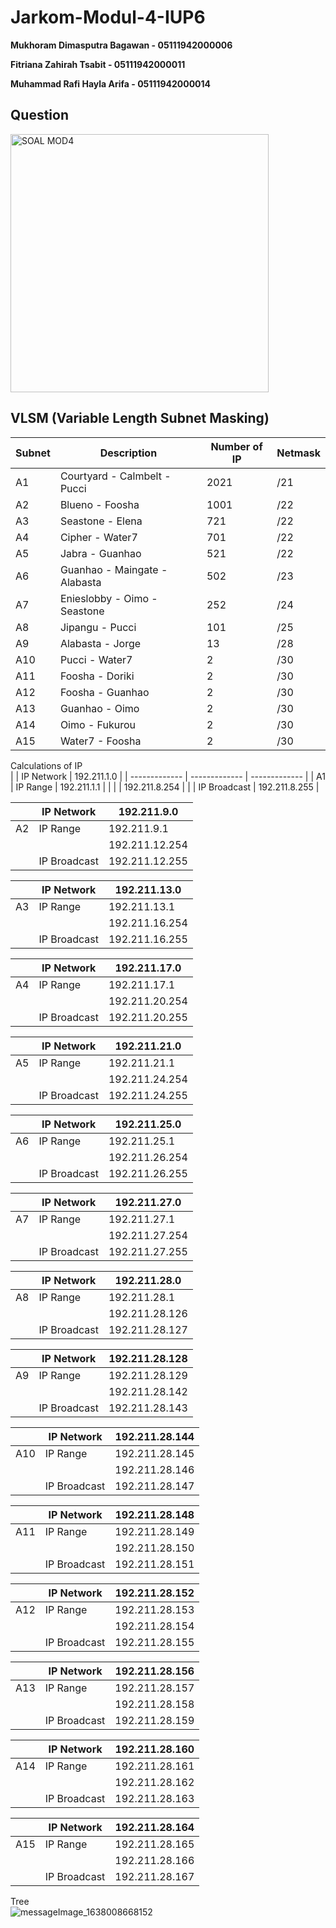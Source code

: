 # Jarkom-Modul-4-IUP6

**Mukhoram Dimasputra Bagawan - 05111942000006**

**Fitriana Zahirah Tsabit - 05111942000011**

**Muhammad Rafi Hayla Arifa - 05111942000014**

## Question

<img width="413" alt="SOAL MOD4" src="https://user-images.githubusercontent.com/74299958/143679169-f9e5738b-9ef9-4720-a3e4-928140c65a1c.png">


 ## VLSM (Variable Length Subnet Masking)
| Subnet | Description | Number of IP  | Netmask |
| ------------- | ------------- | ------------- | ------------- |
| A1  | Courtyard - Calmbelt - Pucci   | 2021  | /21  |
| A2  | Blueno - Foosha                | 1001  | /22  |
| A3  | Seastone - Elena               | 721  | /22  |
| A4  | Cipher - Water7                | 701  | /22  |
| A5  | Jabra - Guanhao                | 521  | /22  |
| A6  | Guanhao - Maingate - Alabasta  | 502  | /23  |
| A7  | Enieslobby - Oimo - Seastone   | 252  | /24  |
| A8  | Jipangu - Pucci                | 101  | /25  |
| A9  | Alabasta - Jorge               | 13  | /28  |
| A10 | Pucci - Water7                 | 2  | /30  |
| A11 | Foosha - Doriki                | 2  | /30  |
| A12 | Foosha - Guanhao               | 2  | /30  |
| A13 | Guanhao - Oimo                 | 2  | /30  |
| A14 | Oimo - Fukurou                 | 2  | /30  |
| A15 | Water7 - Foosha                | 2  | /30  |

Calculations of IP <br>
|  | IP Network | 192.211.1.0 |
| ------------- | ------------- | ------------- |
| A1 | IP Range | 192.211.1.1 |
|  |  | 192.211.8.254 |
|  | IP Broadcast  | 192.211.8.255 |

|  | IP Network | 192.211.9.0 |
| ------------- | ------------- | ------------- |
| A2 | IP Range | 192.211.9.1 |
|  |  | 192.211.12.254 |
|  | IP Broadcast  | 192.211.12.255 |

|  | IP Network | 192.211.13.0 |
| ------------- | ------------- | ------------- |
| A3 | IP Range | 192.211.13.1 |
|  |  | 192.211.16.254 |
|  | IP Broadcast  | 192.211.16.255 |

|  | IP Network | 192.211.17.0 |
| ------------- | ------------- | ------------- |
| A4 | IP Range | 192.211.17.1 |
|  |  | 192.211.20.254 |
|  | IP Broadcast  | 192.211.20.255 |

|  | IP Network | 192.211.21.0 |
| ------------- | ------------- | ------------- |
| A5 | IP Range | 192.211.21.1 |
|  |  | 192.211.24.254 |
|  | IP Broadcast  | 192.211.24.255 |

|  | IP Network | 192.211.25.0|
| ------------- | ------------- | ------------- |
| A6 | IP Range | 192.211.25.1 |
|  |  | 192.211.26.254 |
|  | IP Broadcast  | 192.211.26.255 |

|  | IP Network | 192.211.27.0 |
| ------------- | ------------- | ------------- |
| A7 | IP Range | 192.211.27.1 |
|  |  | 192.211.27.254 |
|  | IP Broadcast  | 192.211.27.255 |

|  | IP Network | 192.211.28.0 |
| ------------- | ------------- | ------------- |
| A8 | IP Range | 192.211.28.1 |
|  |  | 192.211.28.126 |
|  | IP Broadcast  | 192.211.28.127 |

|  | IP Network | 192.211.28.128|
| ------------- | ------------- | ------------- |
| A9 | IP Range | 192.211.28.129 |
|  |  | 192.211.28.142 |
|  | IP Broadcast  | 192.211.28.143 |

|  | IP Network | 192.211.28.144 |
| ------------- | ------------- | ------------- |
| A10 | IP Range | 192.211.28.145 |
|  |  | 192.211.28.146 |
|  | IP Broadcast  | 192.211.28.147 |

|  | IP Network | 192.211.28.148 |
| ------------- | ------------- | ------------- |
| A11 | IP Range | 192.211.28.149 |
|  |  | 192.211.28.150 |
|  | IP Broadcast  | 192.211.28.151 |

|  | IP Network | 192.211.28.152 |
| ------------- | ------------- | ------------- |
| A12 | IP Range | 192.211.28.153 |
|  |  | 192.211.28.154 |
|  | IP Broadcast  | 192.211.28.155 |

|  | IP Network | 192.211.28.156 |
| ------------- | ------------- | ------------- |
| A13 | IP Range | 192.211.28.157 |
|  |  | 192.211.28.158 |
|  | IP Broadcast  | 192.211.28.159 |

|  | IP Network | 192.211.28.160 |
| ------------- | ------------- | ------------- |
| A14 | IP Range | 192.211.28.161 |
|  |  | 192.211.28.162 |
|  | IP Broadcast  | 192.211.28.163 |

|  | IP Network | 192.211.28.164 |
| ------------- | ------------- | ------------- |
| A15 | IP Range | 192.211.28.165 |
|  |  | 192.211.28.166 |
|  | IP Broadcast  | 192.211.28.167 |


Tree <br>
![messageImage_1638008668152](https://user-images.githubusercontent.com/74299958/143680064-741fe85f-7fee-4412-8609-31b6501bfda2.jpg) <br>
